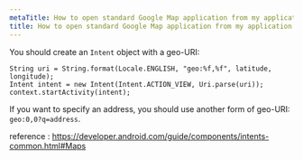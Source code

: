 ```yaml
---
metaTitle: How to open standard Google Map application from my application
title: How to open standard Google Map application from my application
---
```


You should create an `Intent` object with a geo-URI:



```
String uri = String.format(Locale.ENGLISH, "geo:%f,%f", latitude, longitude);
Intent intent = new Intent(Intent.ACTION_VIEW, Uri.parse(uri));
context.startActivity(intent);

```

If you want to specify an address, you should use another form of geo-URI: `geo:0,0?q=address`.


reference : <https://developer.android.com/guide/components/intents-common.html#Maps>

